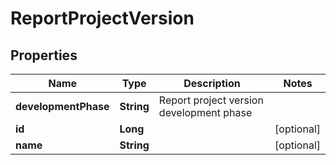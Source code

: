 
# ReportProjectVersion

## Properties
Name | Type | Description | Notes
------------ | ------------- | ------------- | -------------
**developmentPhase** | **String** | Report project version development phase | 
**id** | **Long** |  |  [optional]
**name** | **String** |  |  [optional]



